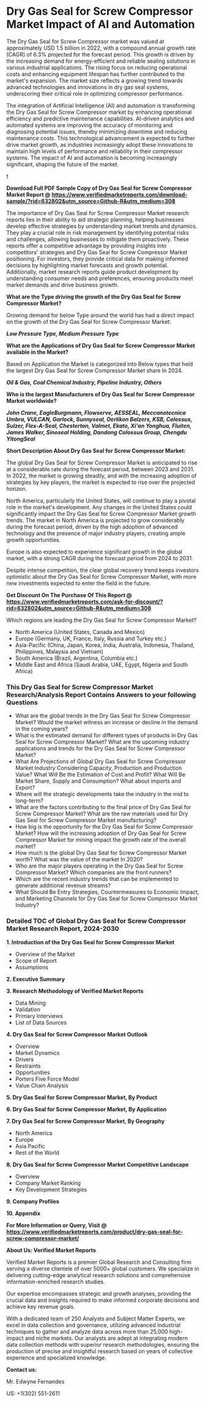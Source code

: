 <meta name="title" content="Global Dry Gas Seal for Screw Compressor Market Impact of AI and Automation"><meta name="description" content="The Dry Gas Seal for Screw Compressor market was valued at approximately USD 1.5 billion in 2022, with a compound annual growth rate (CAGR) of 6.3% projected for the f"><meta name="title" content="Dry Gas Seal for Screw Compressor Market Size, Share, Scope, Trends, Growth, Opportunities, Analysis, Forecast"><h1>Dry Gas Seal for Screw Compressor Market Impact of AI and Automation</h1><p>The Dry Gas Seal for Screw Compressor market was valued at approximately USD 1.5 billion in 2022, with a compound annual growth rate (CAGR) of 6.3% projected for the forecast period. This growth is driven by the increasing demand for energy-efficient and reliable sealing solutions in various industrial applications. The rising focus on reducing operational costs and enhancing equipment lifespan has further contributed to the market's expansion. The market size reflects a growing trend towards advanced technologies and innovations in dry gas seal systems, underscoring their critical role in optimizing compressor performance.</p><p>The integration of Artificial Intelligence (AI) and automation is transforming the Dry Gas Seal for Screw Compressor market by enhancing operational efficiency and predictive maintenance capabilities. AI-driven analytics and automated systems are improving the accuracy of monitoring and diagnosing potential issues, thereby minimizing downtime and reducing maintenance costs. This technological advancement is expected to further drive market growth, as industries increasingly adopt these innovations to maintain high levels of performance and reliability in their compressor systems. The impact of AI and automation is becoming increasingly significant, shaping the future of the market.</p>t</p><p id="" class=""><strong>Download Full PDF Sample Copy of Dry Gas Seal for Screw Compressor Market Report @ <a href="https://www.verifiedmarketreports.com/download-sample/?rid=632802&utm_source=Github-R&utm_medium=308" target="_blank">https://www.verifiedmarketreports.com/download-sample/?rid=632802&utm_source=Github-R&utm_medium=308</a></strong></p><p>The importance of&nbsp;Dry Gas Seal for Screw Compressor Market research reports lies in their ability to aid strategic planning, helping businesses develop effective strategies by understanding market trends and dynamics. They play a crucial role in risk management by identifying potential risks and challenges, allowing businesses to mitigate them proactively. These reports offer a competitive advantage by providing insights into competitors' strategies and Dry Gas Seal for Screw Compressor Market positioning. For investors, they provide critical data for making informed decisions by highlighting market forecasts and growth potential. Additionally, market research reports guide product development by understanding consumer needs and preferences, ensuring products meet market demands and drive business growth.</p><p><strong>What are the&nbsp;Type driving the growth of the Dry Gas Seal for Screw Compressor Market?</strong></p><p id="" class="">Growing demand for below Type around the world has had a direct impact on the growth of the Dry Gas Seal for Screw Compressor Market:</p><em><strong>Low Pressure Type, Medium Pressure Type</strong></em></p><strong>What are the&nbsp;Applications&nbsp;of Dry Gas Seal for Screw Compressor Market available in the Market?</strong></p><p id="" class="">Based on Application the Market is categorized into Below types that held the largest Dry Gas Seal for Screw Compressor Market share In 2024.</p><em><strong>Oil & Gas, Coal Chemical Industry, Pipeline Industry, Others</strong></em></p><strong>Who is the largest Manufacturers of Dry Gas Seal for Screw Compressor Market worldwide?</strong></p><p><em><strong>John Crane, EagleBurgmann, Flowserve, AESSEAL, Meccanotecnica Umbra, VULCAN, Garlock, Sunnyseal, Oerlikon Balzers, KSB, Colossus, Sulzer, Flex-A-Seal, Chesterton, Valmet, Ekato, Xi'an Yonghua, Fluiten, James Walker, Sinoseal Holding, Dandong Colossus Group, Chengdu YitongSeal</strong></em></p><p id="" class=""><strong>Short Description About Dry Gas Seal for Screw Compressor Market:</strong></p><p>The global Dry Gas Seal for Screw Compressor Market is anticipated to rise at a considerable rate during the forecast period, between 2023 and 2031. In 2022, the market is growing steadily, and with the increasing adoption of strategies by key players, the market is expected to rise over the projected horizon.</p><p>North America, particularly the United States, will continue to play a pivotal role in the market's development. Any changes in the United States could significantly impact the Dry Gas Seal for Screw Compressor Market growth trends. The market in North America is projected to grow considerably during the forecast period, driven by the high adoption of advanced technology and the presence of major industry players, creating ample growth opportunities.</p><p>Europe is also expected to experience significant growth in the global market, with a strong CAGR during the forecast period from 2024 to 2031.</p><p>Despite intense competition, the clear global recovery trend keeps investors optimistic about the Dry Gas Seal for Screw Compressor Market, with more new investments expected to enter the field in the future.</p><p id="" class=""><strong>Get Discount On The Purchase Of This Report @ <a href="https://www.verifiedmarketreports.com/ask-for-discount/?rid=632802&utm_source=Github-R&utm_medium=308" target="_blank">https://www.verifiedmarketreports.com/ask-for-discount/?rid=632802&utm_source=Github-R&utm_medium=308</a></strong></p>Which regions are leading the Dry Gas Seal for Screw Compressor Market?</p><ul><li>North America (United States, Canada and Mexico)</li><li>Europe (Germany, UK, France, Italy, Russia and Turkey etc.)</li><li>Asia-Pacific (China, Japan, Korea, India, Australia, Indonesia, Thailand, Philippines, Malaysia and Vietnam)</li><li>South America (Brazil, Argentina, Columbia etc.)</li><li>Middle East and Africa (Saudi Arabia, UAE, Egypt, Nigeria and South Africa)</li></ul><h3 id="" class="">This Dry Gas Seal for Screw Compressor Market Research/Analysis Report Contains Answers to your following Questions</h3><ul><li>What are the global trends in the Dry Gas Seal for Screw Compressor Market? Would the market witness an increase or decline in the demand in the coming years?</li><li>What is the estimated demand for different types of products in Dry Gas Seal for Screw Compressor Market? What are the upcoming industry applications and trends for the Dry Gas Seal for Screw Compressor Market?</li><li>What Are Projections of Global Dry Gas Seal for Screw Compressor Market Industry Considering Capacity, Production and Production Value? What Will Be the Estimation of Cost and Profit? What Will Be Market Share, Supply and Consumption? What about imports and Export?</li><li>Where will the strategic developments take the industry in the mid to long-term?</li><li>What are the factors contributing to the final price of Dry Gas Seal for Screw Compressor Market? What are the raw materials used for Dry Gas Seal for Screw Compressor Market manufacturing?</li><li>How big is the opportunity for the Dry Gas Seal for Screw Compressor Market? How will the increasing adoption of Dry Gas Seal for Screw Compressor Market for mining impact the growth rate of the overall market?</li><li>How much is the global Dry Gas Seal for Screw Compressor Market worth? What was the value of the market In 2020?</li><li>Who are the major players operating in the Dry Gas Seal for Screw Compressor Market? Which companies are the front runners?</li><li>Which are the recent industry trends that can be implemented to generate additional revenue streams?</li><li>What Should Be Entry Strategies, Countermeasures to Economic Impact, and Marketing Channels for Dry Gas Seal for Screw Compressor Market Industry?</li></ul><h3 id="" class="">Detailed TOC of Global Dry Gas Seal for Screw Compressor Market Research Report, 2024-2030</h3><p id="" class=""><strong>1. Introduction of the Dry Gas Seal for Screw Compressor Market</strong></p><ul><li>Overview of the Market</li><li>Scope of Report</li><li>Assumptions</li></ul><p id="" class=""><strong>2. Executive Summary</strong></p><p id="" class=""><strong>3. Research Methodology of Verified Market Reports</strong></p><ul><li>Data Mining</li><li>Validation</li><li>Primary Interviews</li><li>List of Data Sources</li></ul><p id="" class=""><strong>4. Dry Gas Seal for Screw Compressor Market Outlook</strong></p><ul><li>Overview</li><li>Market Dynamics</li><li>Drivers</li><li>Restraints</li><li>Opportunities</li><li>Porters Five Force Model</li><li>Value Chain Analysis</li></ul><p id="" class=""><strong>5. Dry Gas Seal for Screw Compressor Market, By Product</strong></p><p id="" class=""><strong>6. Dry Gas Seal for Screw Compressor Market, By Application</strong></p><p id="" class=""><strong>7. Dry Gas Seal for Screw Compressor Market, By Geography</strong></p><ul><li>North America</li><li>Europe</li><li>Asia Pacific</li><li>Rest of the World</li></ul><p id="" class=""><strong>8. Dry Gas Seal for Screw Compressor Market Competitive Landscape</strong></p><ul><li>Overview</li><li>Company Market Ranking</li><li>Key Development Strategies</li></ul><p id="" class=""><strong>9. Company Profiles</strong></p><p id="" class=""><strong>10. Appendix</strong></p><p id="" class=""><strong>For More Information or Query, Visit @ <a href="https://www.verifiedmarketreports.com/product/dry-gas-seal-for-screw-compressor-market/" target="_blank">https://www.verifiedmarketreports.com/product/dry-gas-seal-for-screw-compressor-market/</a></strong></p><p id="" class=""><strong>About Us: Verified Market Reports</strong></p><p id="" class="">Verified Market Reports is a premier Global Research and Consulting firm serving a diverse clientele of over 5000+ global customers. We specialize in delivering cutting-edge analytical research solutions and comprehensive information-enriched research studies.</p><p id="" class="">Our expertise encompasses strategic and growth analyses, providing the crucial data and insights required to make informed corporate decisions and achieve key revenue goals.</p><p id="" class="">With a dedicated team of 250 Analysts and Subject Matter Experts, we excel in data collection and governance, utilizing advanced industrial techniques to gather and analyze data across more than 25,000 high-impact and niche markets. Our analysts are adept at integrating modern data collection methods with superior research methodologies, ensuring the production of precise and insightful research based on years of collective experience and specialized knowledge.</p><p id="" class=""><strong>Contact us:</strong></p><p id="" class="">Mr. Edwyne Fernandes</p><p id="" class="">US: +1(302) 551-2611</p>